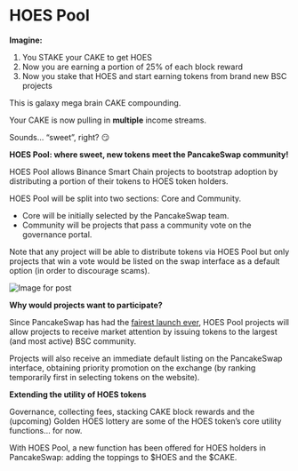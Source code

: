 # HOES Pool

**Imagine:**

1. You STAKE your CAKE to get HOES
2. Now you are earning a portion of 25% of each block reward
3. Now you stake that HOES and start earning tokens from brand new BSC projects

This is galaxy mega brain CAKE compounding.

Your CAKE is now pulling in **multiple** income streams.

Sounds… “sweet”, right? 😏

**HOES Pool: where sweet, new tokens meet the PancakeSwap community!**

HOES Pool allows Binance Smart Chain projects to bootstrap adoption by distributing a portion of their tokens to HOES token holders.

HOES Pool will be split into two sections: Core and Community.

* Core will be initially selected by the PancakeSwap team.
* Community will be projects that pass a community vote on the governance portal.

Note that any project will be able to distribute tokens via HOES Pool but only projects that win a vote would be listed on the swap interface as a default option \(in order to discourage scams\).

![Image for post](https://miro.medium.com/max/3200/0*MkaAxlEeCfLlaoMt)

**Why would projects want to participate?**

Since PancakeSwap has had the [fairest launch ever](https://medium.com/@pancakeswap/the-fairest-launch-ever-5b246644ba2a), HOES Pool projects will allow projects to receive market attention by issuing tokens to the largest \(and most active\) BSC community.

Projects will also receive an immediate default listing on the PancakeSwap interface, obtaining priority promotion on the exchange \(by ranking temporarily first in selecting tokens on the website\).

**Extending the utility of HOES tokens**

Governance, collecting fees, stacking CAKE block rewards and the \(upcoming\) Golden HOES lottery are some of the HOES token’s core utility functions… for now.

With HOES Pool, a new function has been offered for HOES holders in PancakeSwap: adding the toppings to $HOES and the $CAKE.

